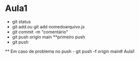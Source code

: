 # Aula1
- git status
- git add.ou git add nomedoarquivo.js
- git commit -m "comentário"
- git push origin main **primeiro push
- git push

** Em caso de problema no push - git push -f origin main# Aula1
